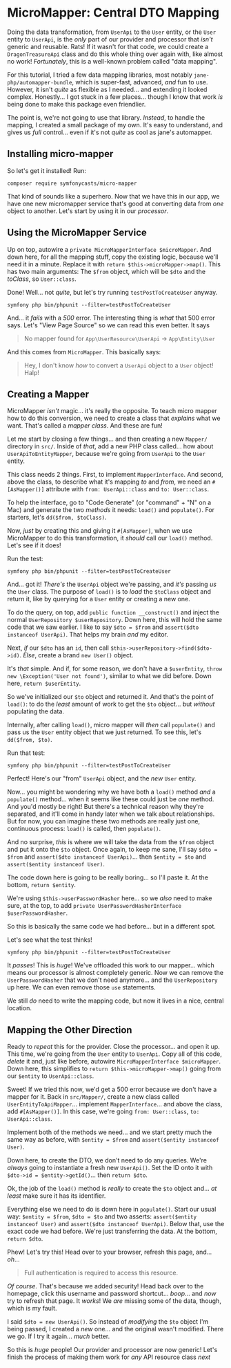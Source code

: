 # MicroMapper: Central DTO Mapping

Doing the data transformation, from `UserApi` to the `User` entity, or the `User`
entity to `UserApi`, is the *only* part of our provider and processor that
*isn't* generic and reusable. Rats! If it wasn't for that code, we could
create a `DragonTreasureApi` class and do this whole thing over again with, like
almost no work! *Fortunately*, this is a well-known problem called "data mapping".

For this tutorial, I tried a few data mapping libraries, most notably
`jane-php/automapper-bundle`, which is super-fast, advanced, *and* fun to use.
However, it isn't *quite* as flexible as I needed... and extending it looked complex.
Honestly... I got stuck in a few places... though I know that work *is* being done
to make this package even friendlier.

The point is, we're not going to use that library. *Instead*, to handle the mapping,
I created a small package of my own. It's easy to understand, and gives us *full*
control... even if it's not *quite* as cool as jane's automapper.

## Installing micro-mapper

So let's get it installed! Run:

```terminal
composer require symfonycasts/micro-mapper
```

That kind of sounds like a superhero. Now that we have this in our app, we have
one new micromapper service that's good at converting data from *one* object
to another. Let's start by using it in our *processor*.

## Using the MicroMapper Service

Up on top, autowire a `private MicroMapperInterface $microMapper`. And
down here, for all the mapping stuff, copy the existing logic, because we'll
need it in a minute. Replace it with `return $this->microMapper->map()`.
This has two main arguments: The `$from` object, which will be `$dto` and the
*toClass*, so `User::class`.

Done! Well... not *quite*, but let's try running `testPostToCreateUser` anyway.

```terminal-silent
symfony php bin/phpunit --filter=testPostToCreateUser
```

And... it *fails* with a *500* error. The interesting thing is *what* that 500
error says. Let's "View Page Source" so we can read this even better. It says

> No mapper found for `App\UserResource\UserApi` -> `App\Entity\User`

And this comes from `MicroMapper`. This basically says:

> Hey, I don't know *how* to convert a `UserApi` object to a `User` object! Halp!

## Creating a Mapper

MicroMapper *isn't* magic... it's really the opposite. To teach micro mapper how
to do this conversion, we need to create a class that *explains* what we want.
That's called a *mapper class*. And these are fun!

Let me start by closing a few things... and then creating a new `Mapper/` directory
in `src/`. Inside of *that*, add a new PHP class called... how about
`UserApiToEntityMapper`, because we're going from `UserApi` to the `User` entity.

This class needs 2 things. First, to implement `MapperInterface`. And second, above
the class, to describe what it's mapping *to* and *from*, we need an `#[AsMapper()]`
attribute with `from: UserApi::class` and `to: User::class`.

To help the interface, go to "Code Generate" (or "command" + "N"
on a Mac) and generate the two *methods* it needs: `load()` and `populate()`. For
starters, let's `dd($from, $toClass)`.

Now, *just* by creating this and giving it `#[AsMapper]`, when we use MicroMapper
to do this transformation, it *should* call our `load()` method. Let's see if it
does!

Run the test:

```terminal-silent
symfony php bin/phpunit --filter=testPostToCreateUser
```

And... got it! *There's* the `UserApi` object we're passing, and *it's* passing
*us* the `User` class. The purpose of `load()` is to *load* the `$toClass` object
and return it, like by querying for a `User` entity or creating a new one.

To do the query, on top, add `public function __construct()` and inject the normal
`UserRepository $userRepository`. Down here, this will hold the same code that we
saw earlier. I like to say `$dto = $from` and `assert($dto instanceof UserApi)`.
That helps my brain *and* my editor.

Next, *if* our `$dto` has an `id`, then call `$this->userRepository->find($dto->id)`.
*Else*, create a brand `new User()` object.

It's *that* simple. And if, for some reason, we don't have a `$userEntity`,
`throw new \Exception('User not found')`, similar to what we did before. Down here,
`return $userEntity`.

So we've initialized our `$to` object and returned it. And that's the point of
`load()`: to do the *least* amount of work to get the `$to` object... but *without*
populating the data.

Internally, after calling `load()`, micro mapper will *then* call `populate()`
and pass us the `User` entity object that we just returned. To see this, let's
`dd($from, $to)`.

Run that test:

```terminal-silent
symfony php bin/phpunit --filter=testPostToCreateUser
```

Perfect! Here's our "from" `UserApi` object, and the *new* `User` entity.

Now... you might be wondering why we have both a `load()` method *and* a `populate()`
method... when it seems like these could just be *one* method. And you'd mostly
be right! But there's a technical reason why they're separated, and it'll
come in handy later when we talk about relationships. But for now, you can
imagine these two methods are really just one, continuous process: `load()` is
called, then `populate()`.

And no surprise, *this* is where we will take the data from the `$from` object and
put it onto the `$to` object. Once again, to keep me sane, I'll say `$dto = $from`
and `assert($dto instanceof UserApi)`... then
`$entity = $to` and `assert($entity instanceof User)`.

The code down here is going to be really boring... so I'll paste it.
At the bottom, `return $entity`.

We're using `$this->userPasswordHasher` here... so we *also* need to make sure, at
the top, to add `private UserPasswordHasherInterface $userPasswordHasher`.

So this is basically the same code we had before... but in a different spot.

Let's see what the test thinks!

```terminal-silent
symfony php bin/phpunit --filter=testPostToCreateUser
```

It *passes*! This is *huge*! We've offloaded this work to our mapper... which
means our processor is almost completely generic. Now we can remove the
`UserPasswordHasher` that we don't need anymore... and the `UserRepository` up here.
We can even remove those `use` statements.

We still *do* need to write the mapping code, but now it lives in a nice, central
location.

## Mapping the Other Direction

Ready to *repeat* this for the provider. Close the processor... and open it up.
This time, we're going from the `User` entity to `UserApi`. Copy all of this code,
*delete* it and, just like before, autowire `MicroMapperInterface $microMapper`.
Down here, this simplifies to `return $this->microMapper->map()` going from our
`$entity` to `UserApi::class`.

Sweet! If we tried this now, we'd get a 500 error because we don't have a mapper
for it. Back in `src/Mapper/`, create a new class called `UserEntityToApiMapper`...
implement `MapperInterface`... and above the class, add `#[AsMapper()]`. In this
case, we're going `from: User::class`, `to: UserApi::class`.

Implement both of the methods we need... and we start pretty much the same way as
before, with `$entity = $from` and `assert($entity instanceof User)`.

Down here, to create the DTO, we don't need to do any queries. We're *always*
going to instantiate a fresh new `UserApi()`. Set the ID onto it with
`$dto->id = $entity->getId()`... then `return $dto`.

Ok, the job of the `load()` method is *really* to create the `$to` object and...
*at least* make sure it has its identifier.

Everything else we need to do is down here in `populate()`. Start our usual way:
`$entity = $from`, `$dto = $to` and two asserts: `assert($entity instanceof User)`
and `assert($dto instanceof UserApi)`. Below that, use the exact code we had before.
We're just transferring the data. At the bottom, `return $dto`.

Phew! Let's try this! Head over to your browser, refresh this page, and... *oh*...

> Full authentication is required to access this resource.

*Of course*. That's because we added security! Head back over to the homepage,
click this username and password shortcut... *boop*... and *now* try to refresh
that page. It *works*! We *are* missing some of the data, though, which is
my fault.

I said `$dto = new UserApi()`. So instead of *modifying* the `$to` object I'm being
passed, I created a *new* one... and the original wasn't modified. There we go. If
I try it again... *much* better.

So this is *huge* people! Our provider and processor are now generic!
Let's finish the process of making them work for *any* API resource class *next*
